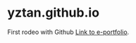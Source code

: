 # yztan.github.io
First rodeo with Github
[Link to e-portfolio](https://yztan.github.io/EngiAcad/index.html).
